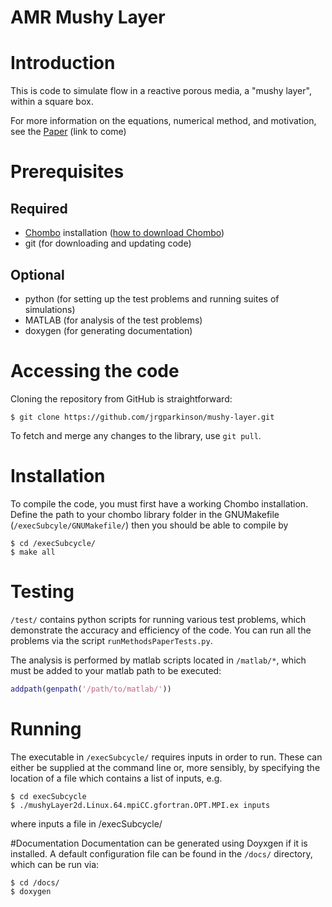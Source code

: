 # AMR Mushy Layer

# Introduction
This is code to simulate flow in a reactive porous media, a "mushy layer", within a square box.

For more information on the equations, numerical method, and motivation, see the [Paper](#) (link to come) 

# Prerequisites
## Required
* [Chombo](https://commons.lbl.gov/display/chombo/Chombo+-+Software+for+Adaptive+Solutions+of+Partial+Differential+Equations) installation ([how to download Chombo](https://anag-repo.lbl.gov/chombo-3.2/access.html))
* git (for downloading and updating code)

## Optional
* python (for setting up the test problems and running suites of simulations)
* MATLAB (for analysis of the test problems)
* doxygen (for generating documentation)

# Accessing the code
Cloning the repository from GitHub is straightforward:

```console
$ git clone https://github.com/jrgparkinson/mushy-layer.git
```

To fetch and merge any changes to the library, use `git pull`.


# Installation
To compile the code, you must first have a working Chombo installation. Define the path to your chombo library folder in the GNUMakefile (`/execSubcyle/GNUMakefile/`) then you should be able to compile by

```console
$ cd /execSubcycle/
$ make all
```

# Testing
`/test/` contains python scripts for running various test problems, which demonstrate the accuracy and efficiency of the code. You can run all the problems via the script `runMethodsPaperTests.py`. 

The analysis is performed by matlab scripts located in `/matlab/*`, which must be added to your matlab path to be executed:

```matlab
addpath(genpath('/path/to/matlab/'))
```

# Running
The executable in `/execSubcycle/` requires inputs in order to run. These can either be supplied at the command line or, more sensibly, by specifying the location of a file which contains a list of inputs, e.g.

```console
$ cd execSubcycle
$ ./mushyLayer2d.Linux.64.mpiCC.gfortran.OPT.MPI.ex inputs
```

where inputs a file in /execSubcycle/

#Documentation
Documentation can be generated using Doyxgen if it is installed. A default configuration file can be found in the `/docs/` directory, which can be run via:

```console
$ cd /docs/
$ doxygen
```


